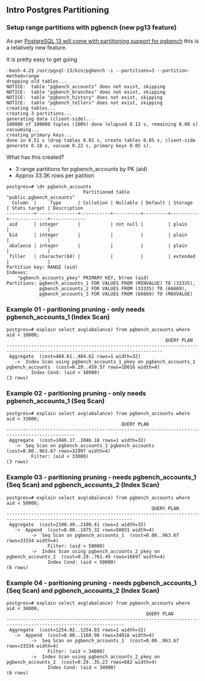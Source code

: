 ## Intro Postgres Partitioning


### Setup range partitions with pgbench (new pg13 feature)


As per [PostgreSQL 13 will come with partitioning support for pgbench](https://blog.dbi-services.com/postgresql-13-will-come-with-partitioning-support-for-pgbench/) this is a relatively new feature.


It is pretty easy to get going



```
-bash-4.2$ /usr/pgsql-13/bin/pgbench -i --partitions=3 --partition-method=range
dropping old tables...
NOTICE:  table "pgbench_accounts" does not exist, skipping
NOTICE:  table "pgbench_branches" does not exist, skipping
NOTICE:  table "pgbench_history" does not exist, skipping
NOTICE:  table "pgbench_tellers" does not exist, skipping
creating tables...
creating 3 partitions...
generating data (client-side)...
100000 of 100000 tuples (100%) done (elapsed 0.13 s, remaining 0.00 s)
vacuuming...
creating primary keys...
done in 0.51 s (drop tables 0.01 s, create tables 0.05 s, client-side generate 0.18 s, vacuum 0.22 s, primary keys 0.05 s).
```

What has this created? 
* 3 range partitions for pgbench_accounts by PK (aid) 
* Approx 33.3K rows per patition 

```
postgres=# \d+ pgbench_accounts
                            Partitioned table "public.pgbench_accounts"
  Column  |     Type      | Collation | Nullable | Default | Storage  | Stats target | Description
----------+---------------+-----------+----------+---------+----------+--------------+-------------
 aid      | integer       |           | not null |         | plain    |              |
 bid      | integer       |           |          |         | plain    |              |
 abalance | integer       |           |          |         | plain    |              |
 filler   | character(84) |           |          |         | extended |              |
Partition key: RANGE (aid)
Indexes:
    "pgbench_accounts_pkey" PRIMARY KEY, btree (aid)
Partitions: pgbench_accounts_1 FOR VALUES FROM (MINVALUE) TO (33335),
            pgbench_accounts_2 FOR VALUES FROM (33335) TO (66669),
            pgbench_accounts_3 FOR VALUES FROM (66669) TO (MAXVALUE)
```


### Example 01 - paritioning pruning - only needs pgbench_accounts_1 (Index Scan)

```
postgres=# explain select avg(abalance) from pgbench_accounts where aid < 10000;
                                                          QUERY PLAN
-------------------------------------------------------------------------------------------------------------------------------
 Aggregate  (cost=484.61..484.62 rows=1 width=32)
   ->  Index Scan using pgbench_accounts_1_pkey on pgbench_accounts_1 pgbench_accounts  (cost=0.29..459.57 rows=10016 width=4)
         Index Cond: (aid < 10000)
(3 rows)
```

### Example 02 - paritioning pruning - only needs pgbench_accounts_1 (Seq Scan)

```
postgres=# explain select avg(abalance) from pgbench_accounts where aid < 33000;
                                          QUERY PLAN
-----------------------------------------------------------------------------------------------
 Aggregate  (cost=1046.17..1046.18 rows=1 width=32)
   ->  Seq Scan on pgbench_accounts_1 pgbench_accounts  (cost=0.00..963.67 rows=32997 width=4)
         Filter: (aid < 33000)
(3 rows)
```

### Example 03 - paritioning pruning -  needs pgbench_accounts_1 (Seq Scan) and pgbench_accounts_2 (Index Scan)

```
postgres=# explain select avg(abalance) from pgbench_accounts where aid < 50000;
                                                     QUERY PLAN
--------------------------------------------------------------------------------------------------------------------
 Aggregate  (cost=2100.40..2100.41 rows=1 width=32)
   ->  Append  (cost=0.00..1975.32 rows=50031 width=4)
         ->  Seq Scan on pgbench_accounts_1  (cost=0.00..963.67 rows=33334 width=4)
               Filter: (aid < 50000)
         ->  Index Scan using pgbench_accounts_2_pkey on pgbench_accounts_2  (cost=0.29..761.49 rows=16697 width=4)
               Index Cond: (aid < 50000)
(6 rows)
```

### Example 04 - paritioning pruning -  needs pgbench_accounts_1 (Seq Scan) and pgbench_accounts_2 (Index Scan)

```
postgres=# explain select avg(abalance) from pgbench_accounts where aid < 34000;
                                                   QUERY PLAN
-----------------------------------------------------------------------------------------------------------------
 Aggregate  (cost=1254.02..1254.03 rows=1 width=32)
   ->  Append  (cost=0.00..1168.98 rows=34016 width=4)
         ->  Seq Scan on pgbench_accounts_1  (cost=0.00..963.67 rows=33334 width=4)
               Filter: (aid < 34000)
         ->  Index Scan using pgbench_accounts_2_pkey on pgbench_accounts_2  (cost=0.29..35.23 rows=682 width=4)
               Index Cond: (aid < 34000)
(6 rows)
```
